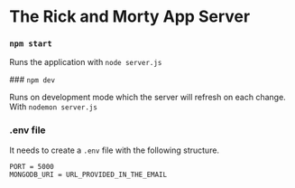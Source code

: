 # The Rick and Morty App Server

### `npm start`

Runs the application with `node server.js`

### `npm dev`

Runs on development mode which the server will refresh on each change. With `nodemon server.js`

### .env file

It needs to create a `.env` file with the following structure.

```
PORT = 5000
MONGODB_URI = URL_PROVIDED_IN_THE_EMAIL
```
